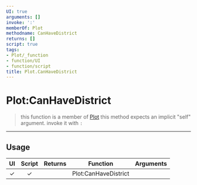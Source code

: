 ```yaml
---
UI: true
arguments: []
invoke: ':'
memberOf: Plot
methodname: CanHaveDistrict
returns: []
script: true
tags:
- Plot/_function
- function/UI
- function/script
title: Plot.CanHaveDistrict
---
```

# Plot:CanHaveDistrict
> this function is a member of [Plot](civ-6/lua/Plot.md)
> this method expects an implicit "self" argument. invoke it with `:`
-----
## Usage
|  UI | Script | Returns | Function | Arguments |
|:---:|:------:|-------:|:--------:|:---------|
|✓|✓||Plot:CanHaveDistrict||
